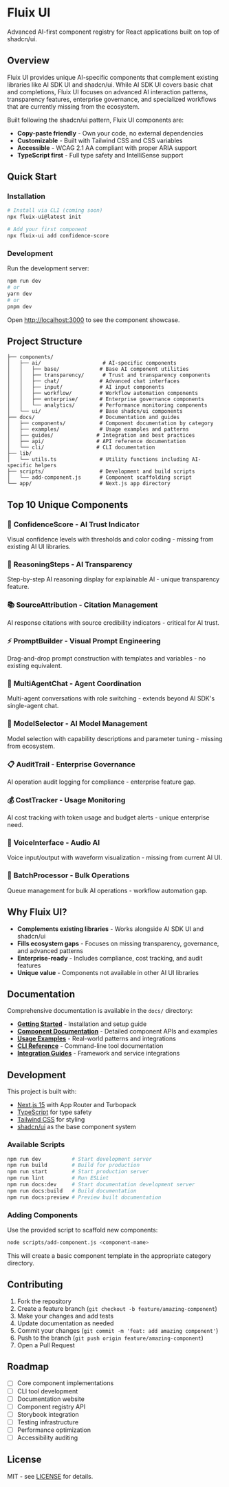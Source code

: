 # Fluix UI

Advanced AI-first component registry for React applications built on top of shadcn/ui.

## Overview

Fluix UI provides unique AI-specific components that complement existing libraries like AI SDK UI and shadcn/ui. While AI SDK UI covers basic chat and completions, Fluix UI focuses on advanced AI interaction patterns, transparency features, enterprise governance, and specialized workflows that are currently missing from the ecosystem.

Built following the shadcn/ui pattern, Fluix UI components are:
- **Copy-paste friendly** - Own your code, no external dependencies
- **Customizable** - Built with Tailwind CSS and CSS variables
- **Accessible** - WCAG 2.1 AA compliant with proper ARIA support
- **TypeScript first** - Full type safety and IntelliSense support

## Quick Start

### Installation

```bash
# Install via CLI (coming soon)
npx fluix-ui@latest init

# Add your first component
npx fluix-ui add confidence-score
```

### Development

Run the development server:

```bash
npm run dev
# or
yarn dev
# or
pnpm dev
```

Open [http://localhost:3000](http://localhost:3000) to see the component showcase.

## Project Structure

```
├── components/
│   ├── ai/                    # AI-specific components
│   │   ├── base/             # Base AI component utilities
│   │   ├── transparency/      # Trust and transparency components
│   │   ├── chat/             # Advanced chat interfaces
│   │   ├── input/            # AI input components
│   │   ├── workflow/         # Workflow automation components
│   │   ├── enterprise/       # Enterprise governance components
│   │   └── analytics/        # Performance monitoring components
│   └── ui/                   # Base shadcn/ui components
├── docs/                     # Documentation and guides
│   ├── components/           # Component documentation by category
│   ├── examples/             # Usage examples and patterns
│   ├── guides/              # Integration and best practices
│   ├── api/                 # API reference documentation
│   └── cli/                 # CLI documentation
├── lib/
│   └── utils.ts              # Utility functions including AI-specific helpers
├── scripts/                  # Development and build scripts
│   └── add-component.js      # Component scaffolding script
└── app/                      # Next.js app directory
```

## Top 10 Unique Components

### 🎯 **ConfidenceScore** - AI Trust Indicator
Visual confidence levels with thresholds and color coding - missing from existing AI UI libraries.

### 🧠 **ReasoningSteps** - AI Transparency  
Step-by-step AI reasoning display for explainable AI - unique transparency feature.

### 📚 **SourceAttribution** - Citation Management
AI response citations with source credibility indicators - critical for AI trust.

### ⚡ **PromptBuilder** - Visual Prompt Engineering
Drag-and-drop prompt construction with templates and variables - no existing equivalent.

### 👥 **MultiAgentChat** - Agent Coordination
Multi-agent conversations with role switching - extends beyond AI SDK's single-agent chat.

### 🤖 **ModelSelector** - AI Model Management  
Model selection with capability descriptions and parameter tuning - missing from ecosystem.

### 📋 **AuditTrail** - Enterprise Governance
AI operation audit logging for compliance - enterprise feature gap.

### 💰 **CostTracker** - Usage Monitoring
AI cost tracking with token usage and budget alerts - unique enterprise need.

### 🎤 **VoiceInterface** - Audio AI
Voice input/output with waveform visualization - missing from current AI UI.

### 🔄 **BatchProcessor** - Bulk Operations
Queue management for bulk AI operations - workflow automation gap.

## Why Fluix UI?

- **Complements existing libraries** - Works alongside AI SDK UI and shadcn/ui
- **Fills ecosystem gaps** - Focuses on missing transparency, governance, and advanced patterns
- **Enterprise-ready** - Includes compliance, cost tracking, and audit features
- **Unique value** - Components not available in other AI UI libraries

## Documentation

Comprehensive documentation is available in the `docs/` directory:

- **[Getting Started](docs/guides/getting-started.md)** - Installation and setup guide
- **[Component Documentation](docs/components/)** - Detailed component APIs and examples
- **[Usage Examples](docs/examples/)** - Real-world patterns and integrations
- **[CLI Reference](docs/cli/)** - Command-line tool documentation
- **[Integration Guides](docs/guides/)** - Framework and service integrations

## Development

This project is built with:
- [Next.js 15](https://nextjs.org) with App Router and Turbopack
- [TypeScript](https://www.typescriptlang.org/) for type safety
- [Tailwind CSS](https://tailwindcss.com/) for styling
- [shadcn/ui](https://ui.shadcn.com/) as the base component system

### Available Scripts

```bash
npm run dev          # Start development server
npm run build        # Build for production
npm run start        # Start production server
npm run lint         # Run ESLint
npm run docs:dev     # Start documentation development server
npm run docs:build   # Build documentation
npm run docs:preview # Preview built documentation
```

### Adding Components

Use the provided script to scaffold new components:

```bash
node scripts/add-component.js <component-name>
```

This will create a basic component template in the appropriate category directory.

## Contributing

1. Fork the repository
2. Create a feature branch (`git checkout -b feature/amazing-component`)
3. Make your changes and add tests
4. Update documentation as needed
5. Commit your changes (`git commit -m 'feat: add amazing component'`)
6. Push to the branch (`git push origin feature/amazing-component`)
7. Open a Pull Request

## Roadmap

- [ ] Core component implementations
- [ ] CLI tool development
- [ ] Documentation website
- [ ] Component registry API
- [ ] Storybook integration
- [ ] Testing infrastructure
- [ ] Performance optimization
- [ ] Accessibility auditing

## License

MIT - see [LICENSE](LICENSE) for details.
